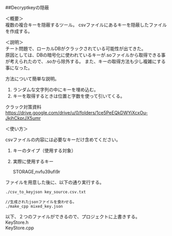 ##Decryptkeyの隠蔽

＜概要＞  
複数の複合キーを隠蔽するツール。
csvファイルにあるキーを隠蔽したファイルを作成する。

＜説明＞  
チート問題で、ローカルDBがクラックされている可能性が出てきた。  
原因としては、DBの暗号化に使われているキーが.soファイルから取得できる事が考えられたので、.soから除外する。
また、キーの取得方法も少し複雑にする事になった。

方法について簡単な説明。  

1. ランダムな文字列の中にキーを埋め込む。  
2. キーを取得するときは位置と字数を使って引いてくる。  

クラック対策資料  
<https://drive.google.com/drive/u/0/folders/1ce5PeEQkDWYiXcxOu-JkjhCkprJX5umr>



＜使い方＞

csvファイルの内容には必要なキーだけ含めてください。  
1. キーのタイプ（使用する対象）  
2. 実際に使用するキー  

	STORAGE,nvfu39ufi9r


ファイルを用意した後に、以下の通り実行する。

	./csv_to_keyjson key_source.csv.txt
	
	//生成されたjsonファイルを食わせる。	
	./make_cpp mixed_key.json

以下、２つのファイルができるので、プロジェクトに上書きする。  
KeyStore.h    
KeyStore.cpp    

